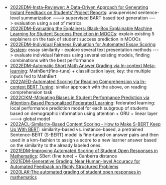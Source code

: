 - [2022EDM-Insta-Reviewer: A Data-Driven Approach for Generating Instant Feedback on Students’ Project Reports](https://educationaldatamining.org/edm2022/proceedings/2022.EDM-long-papers.1/index.html): unsupervised sentence-level summarization ---> supervised BART based text generation ---> evaluation using a set of metrics
- [2022EDM-Evaluating the Explainers: Black-Box Explainable Machine Learning for Student Success Prediction in MOOCs](https://educationaldatamining.org/edm2022/proceedings/2022.EDM-long-papers.9/index.html): explain existing 5 explainers on the task of student success prediction in MOOCs
- [2022EDM-Individual Fairness Evaluation for Automated Essay Scoring System](https://educationaldatamining.org/edm2022/proceedings/2022.EDM-long-papers.18/index.html): essay similarity - explore several text presentation methods ---> evaluate individual fairness using several existing models, finding combinations with the best performance
- [2022EDM-Automatic Short Math Answer Grading via In-context Meta-learning](https://educationaldatamining.org/edm2022/proceedings/2022.EDM-long-papers.11/index.html): MathBert(fine-tune) + classification layer, key: the multiple inputs fed to MathBert
- [2022AIED-Automated Scoring for Reading Comprehension via In-context BERT Tuning](https://arxiv.org/pdf/2205.09864.pdf): similar approach with the above, on reading comprehension task
- [2022CIKM-Mitigating Biases in Student Performance Prediction via Attention-Based Personalized Federated Learning](https://arxiv.org/ftp/arxiv/papers/2208/2208.01182.pdf): federated learning: local performance prediction model for each subgroup of students based on demographic information using attention + GRU + linear layer ---> global model
- [2022ACL-Similarity-Based Content Scoring - How to Make S-BERT Keep Up With BERT](https://aclanthology.org/2022.bea-1.16.pdf): similarity-based vs. instance-based,  a pretrained Sentence-BERT (S-BERT) model is fine-tuned on answer pairs and then used in a knn-fashion to assign a score to a new learner answer based on the similarity to the already labeled ones.
- [2021EDM-Improving Automated Scoring of Student Open Responses in Mathematics](https://educationaldatamining.org/EDM2021/virtual/static/pdf/EDM21_paper_188.pdf): SBert (fine tune) + Canberra distance
- [2021EDM-Generative Grading: Near Human-level Accuracy for Automated Feedback on Richly Structured Problems](https://files.eric.ed.gov/fulltext/ED615516.pdf)
- [2020LAK-The automated grading of student open responses in mathematics](https://dl.acm.org/doi/10.1145/3375462.3375523)
